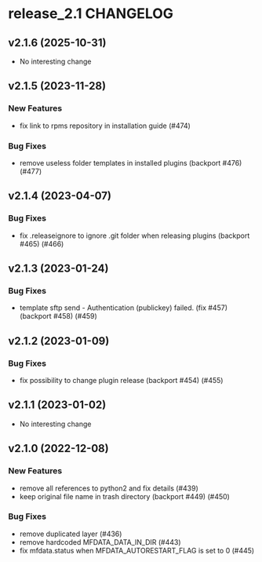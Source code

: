 # release_2.1 CHANGELOG

## v2.1.6 (2025-10-31)

- No interesting change

## v2.1.5 (2023-11-28)

### New Features

- fix link to rpms repository in installation guide (#474)

### Bug Fixes

- remove useless folder templates in installed plugins (backport #476) (#477)

## v2.1.4 (2023-04-07)

### Bug Fixes

- fix .releaseignore to ignore .git folder when releasing plugins (backport #465) (#466)

## v2.1.3 (2023-01-24)

### Bug Fixes

- template sftp send - Authentication (publickey) failed. (fix #457) (backport #458) (#459)

## v2.1.2 (2023-01-09)

### Bug Fixes

- fix possibility to change plugin release (backport #454) (#455)

## v2.1.1 (2023-01-02)

- No interesting change

## v2.1.0 (2022-12-08)

### New Features

- remove all references to python2 and fix details (#439)
- keep original file name in trash directory (backport #449) (#450)

### Bug Fixes

- remove duplicated layer (#436)
- remove hardcoded MFDATA_DATA_IN_DIR (#443)
- fix mfdata.status when MFDATA_AUTORESTART_FLAG is set to 0 (#445)


